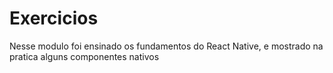 # Exercicios

Nesse modulo foi ensinado os fundamentos do React Native, e mostrado na pratica alguns componentes nativos